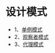 # 设计模式

- 1、[单例模式](https://github.com/wsqat/OJ/blob/master/Common/pd/SingleTest/1%E3%80%81%E5%8D%95%E4%BE%8B%E6%A8%A1%E5%BC%8F.md)
- 2、[观察者模式](https://github.com/wsqat/OJ/blob/master/Common/pd/2%E3%80%81%E8%A7%82%E5%AF%9F%E8%80%85%E6%A8%A1%E5%BC%8F.md)
- 3、[代理模式]()


